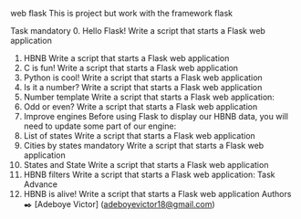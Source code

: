 web flask
This is project but work with the framework flask

Task	mandatory
0. Hello Flask!	Write a script that starts a Flask web application
1. HBNB	Write a script that starts a Flask web application
2. C is fun!	Write a script that starts a Flask web application
3. Python is cool!	Write a script that starts a Flask web application
4. Is it a number?	Write a script that starts a Flask web application
5. Number template	Write a script that starts a Flask web application:
6. Odd or even?	Write a script that starts a Flask web application
7. Improve engines	Before using Flask to display our HBNB data, you will need to update some part of our engine:
8. List of states	Write a script that starts a Flask web application
9. Cities by states mandatory	Write a script that starts a Flask web application
10. States and State	Write a script that starts a Flask web application
11. HBNB filters	Write a script that starts a Flask web application:
Task	Advance
12. HBNB is alive!	Write a script that starts a Flask web application
Authors ✒️
[Adeboye Victor] (adeboyevictor18@gmail.com)
